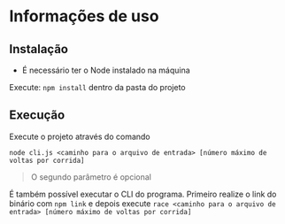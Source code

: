 # Informações de uso

## Instalação

- É necessário ter o Node instalado na máquina

Execute: `npm install` dentro da pasta do projeto

## Execução

Execute o projeto através do comando

```
node cli.js <caminho para o arquivo de entrada> [número máximo de voltas por corrida]
```

> O segundo parâmetro é opcional

É também possível executar o CLI do programa. Primeiro realize o link do binário com `npm link` e depois execute `race <caminho para o arquivo de entrada> [número máximo de voltas por corrida]`